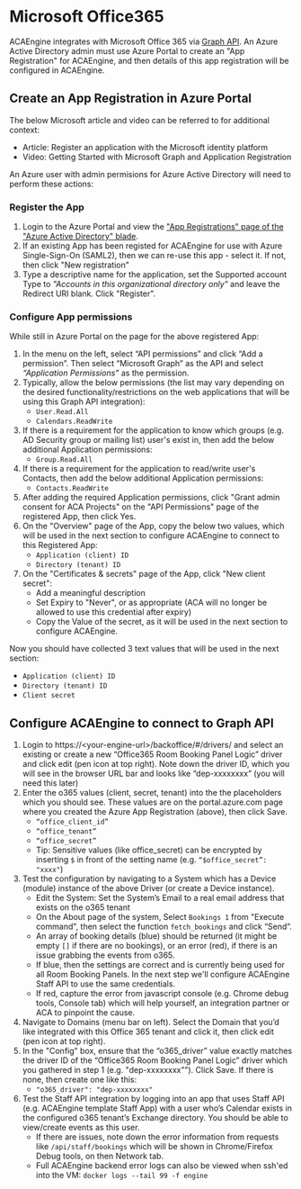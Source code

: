 # Microsoft Office365

ACAEngine integrates with Microsoft Office 365 via [Graph API](https://docs.microsoft.com/en-us/graph/overview). An Azure Active Directory admin must use Azure Portal to create an "App Registration" for ACAEngine, and then details of this app registration will be configured in ACAEngine.

## Create an App Registration in Azure Portal

The below Microsoft article and video can be referred to for additional context:

* Article: Register an application with the Microsoft identity platform
* Video: Getting Started with Microsoft Graph and Application Registration

An Azure user with admin permisions for Azure Active Directory will need to perform these actions:

### Register the App

1. Login to the Azure Portal and view the ["App Registrations" page of the "Azure Active Directory" blade](https://portal.azure.com/#blade/Microsoft_AAD_IAM/ActiveDirectoryMenuBlade/RegisteredApps).
2. If an existing App has been registed for ACAEngine for use with Azure Single-Sign-On \(SAML2\), then we can re-use this app - select it. If not, then click "New registration"
3. Type a descriptive name for the application, set the Supported account Type to _"Accounts in this organizational directory only"_ and leave the Redirect URI blank. Click "Register".

### Configure App permissions

While still in Azure Portal on the page for the above registered App:

1. In the menu on the left, select “API permissions” and click “Add a permission”. Then select “Microsoft Graph” as the API and select _“Application Permissions”_ as the permission.
2. Typically, allow the below permissions \(the list may vary depending on the desired functionality/restrictions on the web applications that will be using this Graph API integration\):
   * `User.Read.All`
   * `Calendars.ReadWrite`
3. If there is a requirement for the application to know which groups \(e.g. AD Security group or mailing list\) user's exist in, then add the below additional Application permissions:
   * `Group.Read.All`
4. If there is a requirement for the application to read/write user's Contacts, then add the below additional Application permissions:
   * `Contacts.ReadWrite`
5. After adding the required Application permissions, click "Grant admin consent for ACA Projects" on the "API Permissions" page of the registered App, then click Yes.
6. On the "Overview" page of the App, copy the below two values, which will be used in the next section to configure ACAEngine to connect to this Registered App:
   * `Application (client) ID`
   * `Directory (tenant) ID`
7. On the "Certificates & secrets" page of the App, click "New client secret":
   * Add a meaningful description
   * Set Expiry to "Never", or as appropriate \(ACA will no longer be allowed to use this credential after expiry\)
   * Copy the Value of the secret, as it will be used in the next section to configure ACAEngine.

Now you should have collected 3 text values that will be used in the next section:

* `Application (client) ID`
* `Directory (tenant) ID`
* `Client secret`

## Configure ACAEngine to connect to Graph API

1. Login to https://&lt;your-engine-url&gt;/backoffice/\#/drivers/ and select an existing or create a new “Office365 Room Booking Panel Logic” driver and click edit \(pen icon at top right\). Note down the driver ID, which you will see in the browser URL bar and looks like “dep-xxxxxxxx” \(you will need this later\)
2. Enter the o365 values \(client, secret, tenant\) into the the placeholders which you should see. These values are on the portal.azure.com page where you created the Azure App Registration \(above\), then click Save.
   * `“office_client_id”`
   * `“office_tenant”`
   * `“office_secret”`
   * Tip: Sensitive values \(like office\_secret\) can be encrypted by inserting `$` in front of the setting name \(e.g. `“$office_secret”: "xxxx"`\)
3. Test the configuration by navigating to a System which has a Device \(module\) instance of the above Driver \(or create a Device instance\).
   * Edit the System: Set the System’s Email to a real email address that exists on the o365 tenant
   * On the About page of the system, Select `Bookings 1` from "Execute command", then select the function `fetch_bookings` and click “Send”. 
   * An array of booking details \(blue\) should be returned \(it might be empty `[]` if there are no bookings\), or an error \(red\), if there is an issue grabbing the events from o365.
   * If blue, then the settings are correct and is currently being used for all Room Booking Panels. In the next step we'll configure ACAEngine Staff API to use the same credentials.
   * If red, capture the error from javascript console \(e.g. Chrome debug tools, Console tab\) which will help yourself, an integration partner or ACA to pinpoint the cause.
4. Navigate to Domains \(menu bar on left\). Select the Domain that you’d like integrated with this Office 365 tenant and click it, then click edit \(pen icon at top right\).
5. In the "Config" box, ensure that the “o365\_driver” value exactly matches the driver ID of the “Office365 Room Booking Panel Logic” driver which you gathered in step 1 \(e.g. "dep-xxxxxxxx”"\). Click Save. If there is none, then create one like this:
   * `"o365_driver": "dep-xxxxxxxx"`
6. Test the Staff API integration by logging into an app that uses Staff API \(e.g. ACAEngine template Staff App\) with a user who’s Calendar exists in the configured o365 tenant’s Exchange directory. You should be able to view/create events as this user.
   * If there are issues, note down the error information from requests like `/api/staff/bookings` which will be shown in Chrome/Firefox Debug tools, on then Network tab.
   * Full ACAEngine backend error logs can also be viewed when ssh'ed into the VM: `docker logs --tail 99 -f engine`

